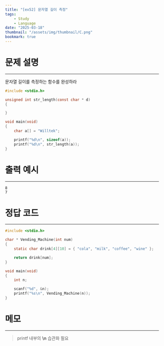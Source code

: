 ```yaml
---
title: "[ex52] 문자열 길이 측정"
tags:
    - Study
    - Language
date: "2025-03-18"
thumbnail: "/assets/img/thumbnail/C.png"
bookmark: true
---
```

# 문제 설명
---
문자열 길이를 측정하는 함수를 완성하라

```c
#include <stdio.h>

unsigned int str_length(const char * d)
{

}

void main(void)
{
	char a[] = "Willtek";

	printf("%d\n", sizeof(a));
	printf("%d\n", str_length(a));
}
```

# 출력 예시
---

```
8
7
```

# 정답 코드
---

```c
#include <stdio.h>

char * Vending_Machine(int num)
{
	static char drink[4][10] = { "cola", "milk", "coffee", "wine" };

	return drink[num];
}

void main(void)
{
	int n;

	scanf("%d", &n);
	printf("%s\n", Vending_Machine(n));
}
```

# 메모
---
> printf 내부의 **\n** 습관화 필요